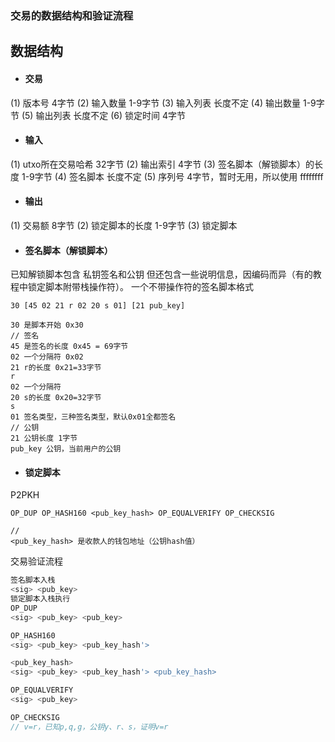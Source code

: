 ### **交易的数据结构和验证流程**



## 数据结构

+ #### 交易

(1) 版本号 4字节 
(2) 输入数量 1-9字节 
(3) 输入列表 长度不定 
(4) 输出数量 1-9字节 
(5) 输出列表 长度不定 
(6) 锁定时间 4字节 

+ #### 输入
(1) utxo所在交易哈希 32字节 
(2) 输出索引 4字节 
(3) 签名脚本（解锁脚本）的长度  1-9字节 
(4) 签名脚本 长度不定 
(5) 序列号 4字节，暂时无用，所以使用 ffffffff 

+ #### 输出

(1) 交易额 8字节 
(2) 锁定脚本的长度 1-9字节 
(3) 锁定脚本 

+ #### 签名脚本（解锁脚本）

已知解锁脚本包含 私钥签名和公钥 
但还包含一些说明信息，因编码而异（有的教程中锁定脚本附带栈操作符）。 
一个不带操作符的签名脚本格式 

```
30 [45 02 21 r 02 20 s 01] [21 pub_key]

30 是脚本开始 0x30
// 签名
45 是签名的长度 0x45 = 69字节
02 一个分隔符 0x02
21 r的长度 0x21=33字节
r    
02 一个分隔符
20 s的长度 0x20=32字节
s
01 签名类型，三种签名类型，默认0x01全都签名
// 公钥
21 公钥长度 1字节
pub_key 公钥，当前用户的公钥
```

+ #### 锁定脚本

P2PKH 

```
OP_DUP OP_HASH160 <pub_key_hash> OP_EQUALVERIFY OP_CHECKSIG

//
<pub_key_hash> 是收款人的钱包地址（公钥hash值）
```

交易验证流程 

```js
签名脚本入栈
<sig> <pub_key>
锁定脚本入栈执行
OP_DUP
<sig> <pub_key> <pub_key> 

OP_HASH160
<sig> <pub_key> <pub_key_hash'> 

<pub_key_hash>
<sig> <pub_key> <pub_key_hash'> <pub_key_hash>

OP_EQUALVERIFY
<sig> <pub_key>

OP_CHECKSIG
// v=r，已知p,q,g，公钥y、r、s，证明v=r
```


